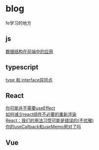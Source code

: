 # blog
fe学习的地方

## js

[数据结构在前端中的应用](https://github.com/zbncs/blog/blob/main/JavaScript/%E6%95%B0%E6%8D%AE%E7%BB%93%E6%9E%84%E5%9C%A8%E5%89%8D%E7%AB%AF%E4%B8%AD%E7%9A%84%E5%BA%94%E7%94%A8.md)  

## typescript

[type 和 interface异同点](https://github.com/zbncs/blog/blob/main/TypeScript/%E4%B8%80%E9%81%93%E5%B8%B8%E8%A7%81%E7%9A%84Typescript%E9%9D%A2%E8%AF%95%E9%A2%98.md)  


## React

[你可能并不需要useEffect](https://github.com/zbncs/blog/blob/main/React/%E4%BD%A0%E5%8F%AF%E8%83%BD%E5%B9%B6%E4%B8%8D%E9%9C%80%E8%A6%81useEffect.md)  
[如何减少react组件不必要的重新渲染](https://github.com/zbncs/blog/blob/main/React/%E5%A6%82%E4%BD%95%E5%87%8F%E5%B0%91react%E7%BB%84%E4%BB%B6%E4%B8%8D%E5%BF%85%E8%A6%81%E7%9A%84%E9%87%8D%E6%96%B0%E6%B8%B2%E6%9F%93.md)  
[React：我们的用法习惯可能是错误的(不优雅)](https://github.com/zbncs/blog/blob/main/React/React%EF%BC%9A%E6%88%91%E4%BB%AC%E7%9A%84%E7%94%A8%E6%B3%95%E4%B9%A0%E6%83%AF%E5%8F%AF%E8%83%BD%E6%98%AF%E9%94%99%E8%AF%AF%E7%9A%84(%E4%B8%8D%E4%BC%98%E9%9B%85).md)  
[你的useCallback和useMemo用对了吗](https://github.com/zbncs/blog/blob/main/React/%E4%BD%A0%E7%9A%84useCallback%E5%92%8CuseMemo%E7%94%A8%E5%AF%B9%E4%BA%86%E5%90%97.md)

## Vue







